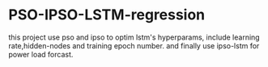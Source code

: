 # PSO-IPSO-LSTM-regression
this project use pso and ipso to optim lstm's hyperparams, include learning rate,hidden-nodes and training epoch number. and finally use ipso-lstm for power load forcast.

